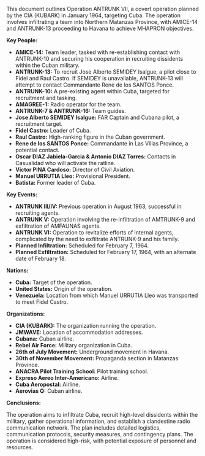This document outlines Operation ANTRUNK VII, a covert operation planned by the CIA (KUBARK) in January 1964, targeting Cuba. The operation involves infiltrating a team into Northern Matanzas Province, with AMICE-14 and ANTRUNK-13 proceeding to Havana to achieve MHAPRON objectives.

**Key People:**

*   **AMICE-14:** Team leader, tasked with re-establishing contact with ANTRUNK-10 and securing his cooperation in recruiting dissidents within the Cuban military.
*   **ANTRUNK-13:** To recruit Jose Alberto SEMIDEY Isalgue, a pilot close to Fidel and Raul Castro. If SEMIDEY is unavailable, ANTRUNK-13 will attempt to contact Commandante Rene de los SANTOS Ponce.
*   **ANTRUNK-10:** A pre-existing agent within Cuba, targeted for recruitment and tasking.
*   **AMAGREE-1:** Radio operator for the team.
*   **ANTRUNK-7 & ANTRUNK-16:** Team guides.
*   **Jose Alberto SEMIDEY Isalgue:** FAR Captain and Cubana pilot, a recruitment target.
*   **Fidel Castro:** Leader of Cuba.
*   **Raul Castro:** High-ranking figure in the Cuban government.
*   **Rene de los SANTOS Ponce:** Commandante in Las Villas Province, a potential contact.
*   **Oscar DIAZ Jabiela-Garcia & Antonio DIAZ Torres:** Contacts in Casualidad who will activate the ratline.
*   **Victor PINA Cardoso:** Director of Civil Aviation.
*   **Manuel URRUTIA Lleo:** Provisional President.
*   **Batista:** Former leader of Cuba.

**Key Events:**

*   **ANTRUNK III/IV:** Previous operation in August 1963, successful in recruiting agents.
*   **ANTRUNK V:** Operation involving the re-infiltration of AMTRUNK-9 and exfiltration of AMFAUNAS agents.
*   **ANTRUNK VI:** Operation to revitalize efforts of internal agents, complicated by the need to exfiltrate ANTRUNK-9 and his family.
*   **Planned Infiltration:** Scheduled for February 7, 1964.
*   **Planned Exfiltration:** Scheduled for February 17, 1964, with an alternate date of February 18.

**Nations:**

*   **Cuba:** Target of the operation.
*   **United States:** Origin of the operation.
*   **Venezuela:** Location from which Manuel URRUTIA Lleo was transported to meet Fidel Castro.

**Organizations:**

*   **CIA (KUBARK):** The organization running the operation.
*   **JMWAVE:** Location of accommodation addresses.
*   **Cubana:** Cuban airline.
*   **Rebel Air Force:** Military organization in Cuba.
*   **26th of July Movement:** Underground movement in Havana.
*   **30th of November Movement:** Propaganda section in Matanzas Province.
*   **ANACRA Pilot Training School:** Pilot training school.
*   **Expreso Aereo Inter-Americano:** Airline.
*   **Cuba Aeropostal:** Airline.
*   **Aerovias Q:** Cuban airline.

**Conclusions:**

The operation aims to infiltrate Cuba, recruit high-level dissidents within the military, gather operational information, and establish a clandestine radio communication network. The plan includes detailed logistics, communication protocols, security measures, and contingency plans. The operation is considered high-risk, with potential exposure of personnel and resources.

